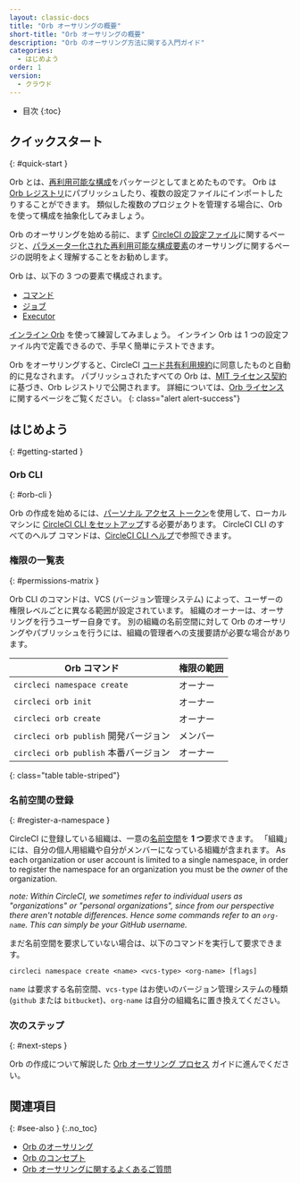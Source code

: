 ```yaml
---
layout: classic-docs
title: "Orb オーサリングの概要"
short-title: "Orb オーサリングの概要"
description: "Orb のオーサリング方法に関する入門ガイド"
categories:
  - はじめよう
order: 1
version:
  - クラウド
---
```


* 目次
{:toc}

## クイックスタート
{: #quick-start }

Orb とは、[再利用可能な構成]({{site.baseurl}}/2.0/orb-concepts/#orb-configuration-elements)をパッケージとしてまとめたものです。 Orb は [Orb レジストリ](https://circleci.com/developer/orbs)にパブリッシュしたり、複数の設定ファイルにインポートしたりすることができます。 類似した複数のプロジェクトを管理する場合に、Orb を使って構成を抽象化してみましょう。

Orb のオーサリングを始める前に、まず [CircleCI の設定ファイル]({{site.baseurl}}/2.0/config-intro/)に関するページと、[パラメーター化された再利用可能な構成要素]({{site.baseurl}}/2.0/reusing-config/)のオーサリングに関するページの説明をよく理解することをお勧めします。

Orb は、以下の 3 つの要素で構成されます。

* [コマンド]({{site.baseurl}}/ja/2.0/orb-concepts/#commands)
* [ジョブ]({{site.baseurl}}/ja/2.0/orb-concepts/#executors)
* [Executor]({{site.baseurl}}/ja/2.0/orb-concepts/#jobs)

[インライン Orb]({{site.baseurl}}/2.0/reusing-config/#writing-inline-orbs) を使って練習してみましょう。 インライン Orb は 1 つの設定ファイル内で定義できるので、手早く簡単にテストできます。

Orb をオーサリングすると、CircleCI [コード共有利用規約](https://circleci.com/legal/code-sharing-terms/)に同意したものと自動的に見なされます。 パブリッシュされたすべての Orb は、[MIT ライセンス契約](https://opensource.org/licenses/MIT)に基づき、Orb レジストリで公開されます。 詳細については、[Orb ライセンス](https://circleci.com/developer/orbs/licensing)に関するページをご覧ください。
{: class="alert alert-success"}

## はじめよう
{: #getting-started }

### Orb CLI
{: #orb-cli }

Orb の作成を始めるには、[パーソナル アクセス トークン](https://app.circleci.com/settings/user/tokens)を使用して、ローカル マシンに [CircleCI CLI をセットアップ]({{site.baseurl}}/2.0/local-cli/#installation)する必要があります。 CircleCI CLI のすべてのヘルプ コマンドは、[CircleCI CLI ヘルプ](https://circleci-public.github.io/circleci-cli/circleci_orb.html)で参照できます。

### 権限の一覧表
{: #permissions-matrix }

Orb CLI のコマンドは、VCS (バージョン管理システム) によって、ユーザーの権限レベルごとに異なる範囲が設定されています。 組織のオーナーは、オーサリングを行うユーザー自身です。 別の組織の名前空間に対して Orb のオーサリングやパブリッシュを行うには、組織の管理者への支援要請が必要な場合があります。

| Orb コマンド                       | 権限の範囲 |
| ------------------------------ | ----- |
| `circleci namespace create`    | オーナー  |
| `circleci orb init`            | オーナー  |
| `circleci orb create`          | オーナー  |
| `circleci orb publish` 開発バージョン | メンバー  |
| `circleci orb publish` 本番バージョン | オーナー  |
{: class="table table-striped"}

### 名前空間の登録
{: #register-a-namespace }

CircleCI に登録している組織は、一意の[名前空間]({{site.baseurl}}/2.0/orb-concepts/#namespaces)を **1 つ**要求できます。 「組織」には、自分の個人用組織や自分がメンバーになっている組織が含まれます。 As each organization or user account is limited to a single namespace, in order to register the namespace for an organization you must be the _owner_ of the organization.

_note: Within CircleCI, we sometimes refer to individual users as "organizations" or "personal organizations", since from our perspective there aren't notable differences. Hence some commands refer to an `org-name`. This can simply be your GitHub username._

まだ名前空間を要求していない場合は、以下のコマンドを実行して要求できます。
```shell
circleci namespace create <name> <vcs-type> <org-name> [flags]
```

`name` は要求する名前空間、`vcs-type` はお使いのバージョン管理システムの種類 (`github` または `bitbucket`)、`org-name` は自分の組織名に置き換えてください。

### 次のステップ
{: #next-steps }

Orb の作成について解説した [Orb オーサリング プロセス]({{site.baseurl}}/2.0/orb-author/) ガイドに進んでください。


## 関連項目
{: #see-also }
{:.no_toc}

- [Orb のオーサリング]({{site.baseurl}}/ja/2.0/orb-author/)
- [Orb のコンセプト]({{site.baseurl}}/ja/2.0/orb-concepts/)
- [Orb オーサリングに関するよくあるご質問]({{site.baseurl}}/ja/2.0/orb-author-faq/)
